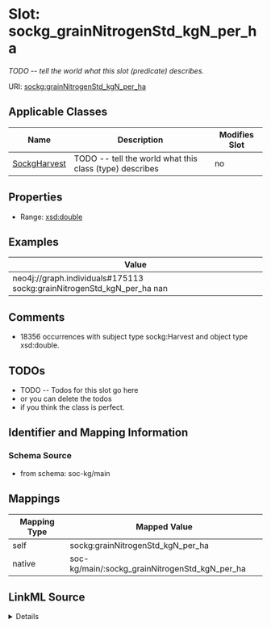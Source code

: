 

# Slot: sockg_grainNitrogenStd_kgN_per_ha


_TODO -- tell the world what this slot (predicate) describes._





URI: [sockg:grainNitrogenStd_kgN_per_ha](http://www.semanticweb.org/sockg/ontologies/2024/0/soil-carbon-ontology/grainNitrogenStd_kgN_per_ha)



<!-- no inheritance hierarchy -->





## Applicable Classes

| Name | Description | Modifies Slot |
| --- | --- | --- |
| [SockgHarvest](../classes/SockgHarvest.md) | TODO -- tell the world what this class (type) describes |  no  |







## Properties

* Range: [xsd:double](http://www.w3.org/2001/XMLSchema#double)






## Examples

| Value |
| --- |
| neo4j://graph.individuals#175113 sockg:grainNitrogenStd_kgN_per_ha nan |

## Comments

* 18356 occurrences with subject type sockg:Harvest and object type xsd:double.

## TODOs

* TODO -- Todos for this slot go here
* or you can delete the todos
* if you think the class is perfect.

## Identifier and Mapping Information







### Schema Source


* from schema: soc-kg/main




## Mappings

| Mapping Type | Mapped Value |
| ---  | ---  |
| self | sockg:grainNitrogenStd_kgN_per_ha |
| native | soc-kg/main/:sockg_grainNitrogenStd_kgN_per_ha |




## LinkML Source

<details>
```yaml
name: sockg_grainNitrogenStd_kgN_per_ha
description: TODO -- tell the world what this slot (predicate) describes.
todos:
- TODO -- Todos for this slot go here
- or you can delete the todos
- if you think the class is perfect.
comments:
- 18356 occurrences with subject type sockg:Harvest and object type xsd:double.
examples:
- value: neo4j://graph.individuals#175113 sockg:grainNitrogenStd_kgN_per_ha nan
from_schema: soc-kg/main
rank: 1000
slot_uri: sockg:grainNitrogenStd_kgN_per_ha
alias: sockg_grainNitrogenStd_kgN_per_ha
domain_of:
- sockg_Harvest
range: double

```
</details>